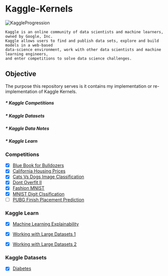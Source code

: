 # Kaggle-Kernels
![KaggleProgression](https://miro.medium.com/max/1082/1*T5oDltDFi8FQJ8kZdFUMoQ.png)

    Kaggle is an online community of data scientists and machine learners, owned by Google, Inc. 
    Kaggle allows users to find and publish data sets, explore and build models in a web-based 
    data-science environment, work with other data scientists and machine learning engineers, 
    and enter competitions to solve data science challenges.

## Objective
The purpose this repository serves is it contains my implementation or re-implementation of Kaggle Kernels.
  ##### * Kaggle Competitions
  ##### * Kaggle Datasets
  ##### * Kaggle Data Notes
  ##### * Kaggle Learn
  
### Competitions

- [x] [Blue Book for Bulldozers](https://github.com/sourcecode369/Kaggle-Kernels/blob/master/Blue_Book_for_Bulldozers_Random_Forest.ipynb)
- [x] [California Housing Prices](https://github.com/sourcecode369/Kaggle-Kernels/blob/master/California_Housing_Prices.ipynb)
- [x] [Cats Vs Dogs Image Classification](https://github.com/sourcecode369/Kaggle-Kernels/blob/master/Cats_Vs_Dogs.rar)
- [x] [Dont Overfit II](https://github.com/sourcecode369/Kaggle-Kernels/blob/master/Dont_Overfit_II.ipynb)
- [x] [Fashion MNIST](https://github.com/sourcecode369/Kaggle-Kernels/blob/master/Fashion_MNIST_using_Simple_DNN.ipynb)
- [x] [MNIST Digit Clssification](https://github.com/sourcecode369/Kaggle-Kernels/blob/master/Digit_Recognizer_Perfect_100_.ipynb)
- [ ] [PUBG Finish Placement Prediction]()

### Kaggle Learn
- [x] [Machine Learning Explainability](https://github.com/sourcecode369/KaggleKernels/blob/master/Machine%20Learning%20Explainability.ipynb)
- [x] [Working with Large Datasets 1](https://github.com/sourcecode369/Kaggle-Kernels/blob/master/how-to-import-a-csv-file-of-55-million-rows.ipynb)

- [x] [Working with Large Datasets 2](https://github.com/sourcecode369/Kaggle-Kernels/blob/master/how-to-work-with-big-datasets-on-16g-ram-dask.ipynb)

### Kaggle Datasets
- [x] [Diabetes](https://github.com/sourcecode369/Kaggle-Kernels/blob/master/Diabetes%20using%20Ensemble.ipynb) 
